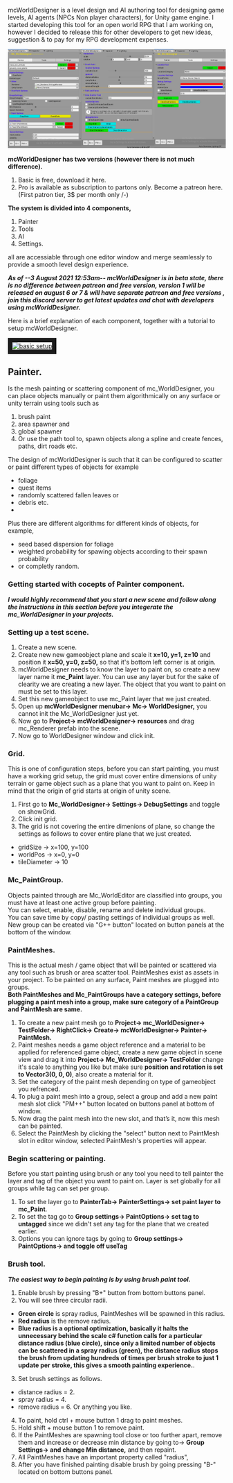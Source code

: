 mcWorldDesigner is a level design and AI authoring tool for designing game levels, AI agents (NPCs Non player characters), for Unity game engine.
I started developing this tool for an open world RPG that I am working on, however I decided to release this for other developers to get new ideas, suggestion & to pay for my RPG development expenses. 

![alt text](https://github.com/DreamBirdXx/mcWorldDesigner/blob/main/images/main.jpg "Logo Title Text 1")

**mcWorldDesigner has two versions (however there is not much difference).**
1. Basic is free, download it here.
2. Pro is available as subscription to partons only. Become a patreon here. (First patron tier, 3$ per month only /-)

**The system is divided into 4 components,**
1. Painter
2. Tools
3. AI
4. Settings.

all are accessiable through one editor window and merge seamlessly to provide a smooth level design experience.

**_As of --3 August 2021 12:53am-- mcWorldDesigner is in beta state, there is no difference between patreon and free version, version 1 will be released on august 6 or 7 & will have separate patreon and free versions , join this discord server to get latest updates and chat with developers using mcWorldDesigner._**

Here is a brief explanation of each component, together with a tutorial to setup mcWorldDesigner.

<a href="https://youtu.be/711mmytbcls" target="_blank"><img src="http://img.youtube.com/vi/YOUTUBE_VIDEO_ID_HERE/0.jpg" 
alt="basic setup" width="240" height="180" border="10" /></a>

## Painter.
Is the mesh painting or scattering component of mc_WorldDesigner, you can place objects manually or paint them algorithmically on any surface or unity terrain using tools such as
1. brush paint
2. area spawner and 
3. global spawner
4. Or use the path tool to, spawn objects along a spline and create fences, paths, dirt roads etc.

The design of mcWorldDesigner is such that it can be configured to scatter or paint different types of objects for example 
* foliage
* quest items 
* randomly scattered fallen leaves or 
* debris etc.
* 
Plus there are different algorithms for different kinds of objects, for example,
* seed based dispersion for foliage
* weighted probability for spawing objects according to their spawn probability
* or completly random.

### Getting started with cocepts of Painter component.

**_I would highly recommend that you start a new scene and follow along the instructions in this section before you integerate the mc_WorldDesigner in your projects._**

### Setting up a test scene.
1. Create a new scene.
2. Create new new gameobject plane and scale it **x=10, y=1, z=10** and position it **x=50, y=0, z=50,** so that it's bottom  left corner is at origin.
3. mcWorldDesigner needs to know the layer to paint on, so create a new layer name it **mc_Paint** layer. You can use any layer but for the sake of clearity we are creating a new layer. The object that you want to paint on must be set to this layer.
4. Set this new gameobject to use mc_Paint layer that we just created.
5. Open up **mcWorldDesigner menubar-> Mc-> WorldDesigner,** you cannot init the Mc_WorldDesigner just yet.
6. Now go to **Project-> mcWorldDesigner-> resources** and drag mc_Renderer prefab into the scene.
7. Now go to WorldDesigner window and click init.

### Grid.
This is one of configuration steps, before you can start painting, you must have a working grid setup, the grid must cover entire dimensions of unity terrain or game object such as a plane that you want to paint on.
   Keep in mind that the origin of grid starts at origin of unity scene.

1. First go to **Mc_WorldDesigner-> Settings-> DebugSettings** and toggle on showGrid.
2. Click init grid.
3. The grid is not covering the entire dimenions of plane, so change the settings as follows to cover entire plane that we just created.
 * gridSize     -> x=100, y=100
 * worldPos     -> x=0,   y=0
 * tileDiameter -> 10

### Mc_PaintGroup.
Objects painted through are Mc_WorldEditor are classified into groups, you must have at least one active group before painting.  
   You can select, enable, disable, rename and delete individual groups.  
   You can save time by copy/ pasting settings of individual groups as well.  
   New group can be created via "G++ button" located on button panels at the bottom of the window.  

### PaintMeshes.
This is the actual mesh / game object that will be painted or scattered via any tool such as brush or area scatter tool. 
   PaintMeshes exist as assets in your project. 
   To be painted on any surface, Paint meshes are plugged into groups.  
   **Both PaintMeshes and Mc_PaintGroups have a category settings, before plugging a paint mesh into a group, make sure category of a PaintGroup and PaintMesh are same.**  

1. To create a new paint mesh go to **Project-> mc_WorldDesigner-> TestFolder-> RightClick-> Create-> mcWorldDesigner-> Painter-> PaintMesh.**
3. Paint meshes needs a game object reference and a material to be applied for referenced game object, create a new game object in scene view and drag it into **Project-> Mc_WorldDesigner-> TestFolder** change it's scale to anything you like but make sure **position and rotation is set to Vector3(0, 0, 0)**, also create a material for it.
4. Set the category of the paint mesh depending on type of gameobject you refrenced.
5. To plug a paint mesh into a group, select a group and add a new paint mesh slot click "PM++" button located on buttons panel at bottom of window.
6. Now drag the paint mesh into the new slot, and that’s it, now this mesh can be painted.
7. Select the PaintMesh by clicking the "select" button next to PaintMesh slot in editor window, selected PaintMesh's properties will appear.

### Begin scattering or painting.
Before you start painting using brush or any tool you need to tell painter the layer and tag of the object you want to paint on.
Layer is set globally for all groups while tag can set per group.

1. To set the layer go to **PainterTab-> PainterSettings-> set paint layer to mc_Paint**.
2. To set the tag go to **Group settings-> PaintOptions-> set tag to untagged** since we didn't set any tag for the plane that we created earlier.
3. Options you can ignore tags by going to **Group settings-> PaintOptions-> and toggle off useTag**

### Brush tool.

**_The easiest way to begin painting is by using brush paint tool._**
1. Enable brush by pressing "B+" button from bottom buttons panel.
2. You will see three circular radii. 
 * **Green circle** is spray radius, PaintMeshes will be spawned in this radius.
 * **Red radius** is the remove radius.
 * **Blue radius is a optional optimization, basically it halts the unnecessary behind the scale c# function calls for a particular distance radius (blue circle), since only a limited number of objects can be scattered in a spray radius (green), the distance radius stops the brush from updating hundreds of times per brush stroke to just 1 update per stroke, this gives a smooth painting experience.**.

3. Set brush settings as follows.
 * distance radius = 2.
 * spray radius = 4.
 * remove radius = 6.
Or anything you like.

4. To paint, hold ctrl + mouse button 1 drag to paint meshes.
5. Hold shift + mouse button 1 to remove paint. 
6. If the PaintMeshes are spawning tool close or too further apart, remove them and increase or decrease min distance by going to-> **Group Settings-> and change Min distance,** and then repaint.
7. All PaintMeshes have an important property called "radius", 
8. After you have finished painting disable brush by going pressing "B-" located on bottom buttons panel. 

